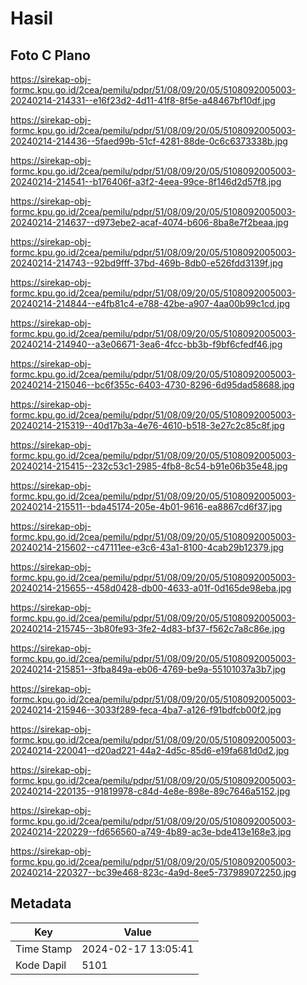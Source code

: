 # Hasil

## Foto C Plano

https://sirekap-obj-formc.kpu.go.id/2cea/pemilu/pdpr/51/08/09/20/05/5108092005003-20240214-214331--e16f23d2-4d11-41f8-8f5e-a48467bf10df.jpg

https://sirekap-obj-formc.kpu.go.id/2cea/pemilu/pdpr/51/08/09/20/05/5108092005003-20240214-214436--5faed99b-51cf-4281-88de-0c6c6373338b.jpg

https://sirekap-obj-formc.kpu.go.id/2cea/pemilu/pdpr/51/08/09/20/05/5108092005003-20240214-214541--b176406f-a3f2-4eea-99ce-8f146d2d57f8.jpg

https://sirekap-obj-formc.kpu.go.id/2cea/pemilu/pdpr/51/08/09/20/05/5108092005003-20240214-214637--d973ebe2-acaf-4074-b606-8ba8e7f2beaa.jpg

https://sirekap-obj-formc.kpu.go.id/2cea/pemilu/pdpr/51/08/09/20/05/5108092005003-20240214-214743--92bd9fff-37bd-469b-8db0-e526fdd3139f.jpg

https://sirekap-obj-formc.kpu.go.id/2cea/pemilu/pdpr/51/08/09/20/05/5108092005003-20240214-214844--e4fb81c4-e788-42be-a907-4aa00b99c1cd.jpg

https://sirekap-obj-formc.kpu.go.id/2cea/pemilu/pdpr/51/08/09/20/05/5108092005003-20240214-214940--a3e06671-3ea6-4fcc-bb3b-f9bf6cfedf46.jpg

https://sirekap-obj-formc.kpu.go.id/2cea/pemilu/pdpr/51/08/09/20/05/5108092005003-20240214-215046--bc6f355c-6403-4730-8296-6d95dad58688.jpg

https://sirekap-obj-formc.kpu.go.id/2cea/pemilu/pdpr/51/08/09/20/05/5108092005003-20240214-215319--40d17b3a-4e76-4610-b518-3e27c2c85c8f.jpg

https://sirekap-obj-formc.kpu.go.id/2cea/pemilu/pdpr/51/08/09/20/05/5108092005003-20240214-215415--232c53c1-2985-4fb8-8c54-b91e06b35e48.jpg

https://sirekap-obj-formc.kpu.go.id/2cea/pemilu/pdpr/51/08/09/20/05/5108092005003-20240214-215511--bda45174-205e-4b01-9616-ea8867cd6f37.jpg

https://sirekap-obj-formc.kpu.go.id/2cea/pemilu/pdpr/51/08/09/20/05/5108092005003-20240214-215602--c47111ee-e3c6-43a1-8100-4cab29b12379.jpg

https://sirekap-obj-formc.kpu.go.id/2cea/pemilu/pdpr/51/08/09/20/05/5108092005003-20240214-215655--458d0428-db00-4633-a01f-0d165de98eba.jpg

https://sirekap-obj-formc.kpu.go.id/2cea/pemilu/pdpr/51/08/09/20/05/5108092005003-20240214-215745--3b80fe93-3fe2-4d83-bf37-f562c7a8c86e.jpg

https://sirekap-obj-formc.kpu.go.id/2cea/pemilu/pdpr/51/08/09/20/05/5108092005003-20240214-215851--3fba849a-eb06-4769-be9a-55101037a3b7.jpg

https://sirekap-obj-formc.kpu.go.id/2cea/pemilu/pdpr/51/08/09/20/05/5108092005003-20240214-215946--3033f289-feca-4ba7-a126-f91bdfcb00f2.jpg

https://sirekap-obj-formc.kpu.go.id/2cea/pemilu/pdpr/51/08/09/20/05/5108092005003-20240214-220041--d20ad221-44a2-4d5c-85d6-e19fa681d0d2.jpg

https://sirekap-obj-formc.kpu.go.id/2cea/pemilu/pdpr/51/08/09/20/05/5108092005003-20240214-220135--91819978-c84d-4e8e-898e-89c7646a5152.jpg

https://sirekap-obj-formc.kpu.go.id/2cea/pemilu/pdpr/51/08/09/20/05/5108092005003-20240214-220229--fd656560-a749-4b89-ac3e-bde413e168e3.jpg

https://sirekap-obj-formc.kpu.go.id/2cea/pemilu/pdpr/51/08/09/20/05/5108092005003-20240214-220327--bc39e468-823c-4a9d-8ee5-737989072250.jpg


## Metadata

| Key        | Value               |
| ---------- | ------------------- |
| Time Stamp | 2024-02-17 13:05:41 |
| Kode Dapil | 5101                |



